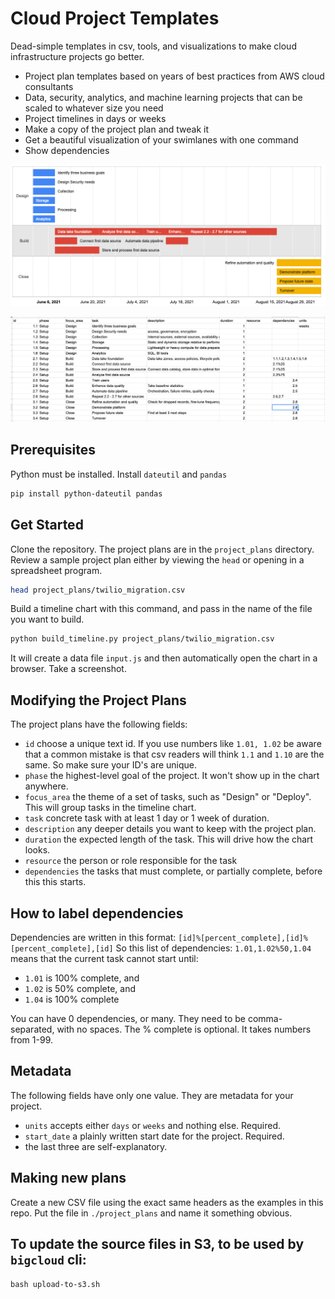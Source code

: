 # Cloud Project Templates
Dead-simple templates in csv, tools, and visualizations to make cloud infrastructure projects go better.
* Project plan templates based on years of best practices from AWS cloud consultants
* Data, security, analytics, and machine learning projects that can be scaled to whatever size you need
* Project timelines in days or weeks
* Make a copy of the project plan and tweak it
* Get a beautiful visualization of your swimlanes with one command
* Show dependencies

![High level timeline](./assets/project_timeline_high_level.png)

![Sample project plan CSV file](./assets/data_platform_setup_project_plan.png)

## Prerequisites
Python must be installed. Install `dateutil` and `pandas`
```bash
pip install python-dateutil pandas
```

## Get Started
Clone the repository. 
The project plans are in the `project_plans` directory. Review a sample project plan either by viewing the `head` or opening in a spreadsheet program.
```bash
head project_plans/twilio_migration.csv
```

Build a timeline chart with this command, and pass in the name of the file you want to build.
```bash
python build_timeline.py project_plans/twilio_migration.csv
```
It will create a data file `input.js` and then automatically open the chart in a browser. Take a screenshot.

## Modifying the Project Plans
The project plans have the following fields:
* `id` choose a unique text id. If you use numbers like `1.01, 1.02` be aware that a common mistake is that csv readers will think `1.1` and `1.10` are the same. So make sure your ID's are unique.
* `phase` the highest-level goal of the project. It won't show up in the chart anywhere.
* `focus_area` the theme of a set of tasks, such as "Design" or "Deploy". This will group tasks in the timeline chart.
* `task` concrete task with at least 1 day or 1 week of duration.
* `description` any deeper details you want to keep with the project plan.
* `duration` the expected length of the task. This will drive how the chart looks.
* `resource` the person or role responsible for the task
* `dependencies` the tasks that must complete, or partially complete, before this this starts.

## How to label dependencies
Dependencies are written in this format:
`[id]%[percent_complete],[id]%[percent_complete],[id]`
So this list of dependencies:
`1.01,1.02%50,1.04`
means that the current task cannot start until:
* `1.01` is 100% complete, and
* `1.02` is 50% complete, and
* `1.04` is 100% complete

You can have 0 dependencies, or many. They need to be comma-separated, with no spaces.
The % complete is optional. It takes numbers from 1-99.

## Metadata
The following fields have only one value. They are metadata for your project.
* `units` accepts either `days` or `weeks` and nothing else. Required.
* `start_date` a plainly written start date for the project. Required.
* the last three are self-explanatory.

## Making new plans
Create a new CSV file using the exact same headers as the examples in this repo. Put the file in `./project_plans` and name it something obvious.

## To update the source files in S3, to be used by `bigcloud` cli:
`bash upload-to-s3.sh`